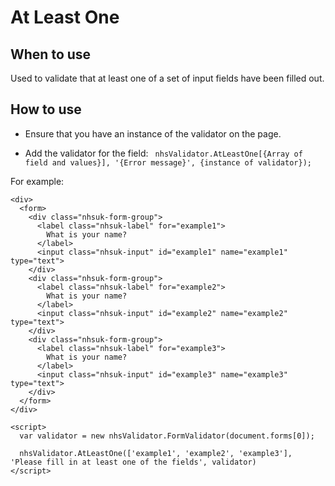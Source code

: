 # At Least One

## When to use

Used to validate that at least one of a set of input fields have been filled out.

## How to use

- Ensure that you have an instance of the validator on the page. 

- Add the validator for the field: 
  ` nhsValidator.AtLeastOne[{Array of field and values}], '{Error message}', {instance of validator});`

For example:
```
<div>
  <form>
    <div class="nhsuk-form-group">
      <label class="nhsuk-label" for="example1">
        What is your name?
      </label>
      <input class="nhsuk-input" id="example1" name="example1" type="text">
    </div>
    <div class="nhsuk-form-group">
      <label class="nhsuk-label" for="example2">
        What is your name?
      </label>
      <input class="nhsuk-input" id="example2" name="example2" type="text">
    </div>
    <div class="nhsuk-form-group">
      <label class="nhsuk-label" for="example3">
        What is your name?
      </label>
      <input class="nhsuk-input" id="example3" name="example3" type="text">
    </div>
  </form>
</div>

<script>
  var validator = new nhsValidator.FormValidator(document.forms[0]);

  nhsValidator.AtLeastOne(['example1', 'example2', 'example3'], 'Please fill in at least one of the fields', validator)
</script>
```
